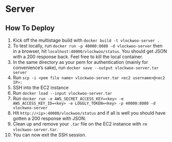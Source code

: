 # Server

## How To Deploy

1. Kick off the multistage build with `docker build -t vlockwoo-server .`
2. To test locally, run `docker run -p 40000:8080 -d vlockwoo-server` then in a 
browser, hit `localhost:40000/vlockwoo/status`.  You should get JSON with a 
200 response back.  Feel free to kill the local container.
3. In the same directory as your pem for authentication 
(mainly for convenience’s sake), run `docker save --output vlockwoo-server.tar server`
4. Run `scp -i <pem file name> vlockwoo-server.tar <ec2 username>@<ec2 IP>:`
5. SSH into the EC2 instance
6. Run `docker load --input vlockwoo-server.tar`
7. Run `docker run -e AWS_SECRET_ACCESS_KEY=<key> -e AWS_ACCESS_KEY_ID=<key> -e LOGGLY_TOKEN=<key> -p 40000:8080 -d vlockwoo-server`
8. Hit `http://<ip>:40000/vlockwoo/status` and if all is well you should have gotten a 200 response with JSON.
9. Clean up and remove your `.tar` file on the EC2 instance with `rm vlockwoo-server.tar`.
10. You can now exit the SSH session.